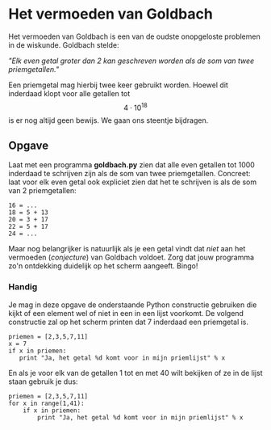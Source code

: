 # Het vermoeden van Goldbach

Het vermoeden van Goldbach is een van de oudste onopgeloste problemen in de wiskunde. Goldbach stelde:

*"Elk even getal groter dan 2 kan geschreven worden als de som van twee priemgetallen."*

Een priemgetal mag hierbij twee keer gebruikt worden. Hoewel dit inderdaad klopt voor alle getallen tot $$4\cdot10^{18}$$ is er nog altijd geen bewijs. We gaan ons steentje bijdragen. 

## Opgave

Laat met een programma **goldbach.py** zien dat alle even getallen tot 1000 inderdaad te schrijven zijn als de som van twee priemgetallen. Concreet: laat voor elk even getal ook expliciet zien dat het te schrijven is als de som van 2 priemgetallen:

   	16 = ...
	18 = 5 + 13 
    20 = 3 + 17 
    22 = 5 + 17
    24 = ...

Maar nog belangrijker is natuurlijk als je een getal vindt dat *niet* aan het vermoeden (*conjecture*) van Goldbach voldoet. Zorg dat jouw programma zo'n ontdekking duidelijk op het scherm aangeeft. Bingo!

### Handig

Je mag in deze opgave de onderstaande Python constructie gebruiken die kijkt of een element wel of niet in een in een lijst voorkomt. De volgend constructie zal op het scherm printen dat 7 inderdaad een priemgetal is.

    priemen = [2,3,5,7,11]
    x = 7
	if x in priemen:
	   print "Ja, het getal %d komt voor in mijn priemlijst" % x

En als je voor elk van de getallen 1 tot en met 40 wilt bekijken of ze in de lijst staan gebruik je dus:

    priemen = [2,3,5,7,11]
    for x in range(1,41):
	    if x in priemen:
            print "Ja, het getal %d komt voor in mijn priemlijst" % x
